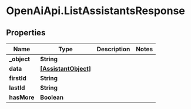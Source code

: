 # OpenAiApi.ListAssistantsResponse

## Properties
Name | Type | Description | Notes
------------ | ------------- | ------------- | -------------
**_object** | **String** |  | 
**data** | [**[AssistantObject]**](AssistantObject.md) |  | 
**firstId** | **String** |  | 
**lastId** | **String** |  | 
**hasMore** | **Boolean** |  | 
